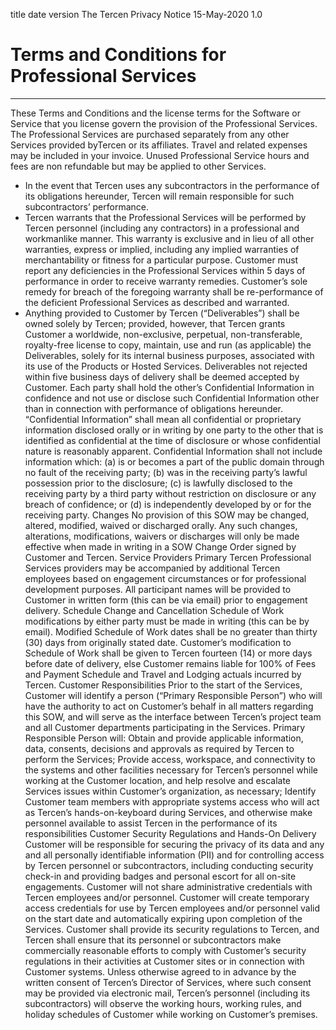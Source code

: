 title	date	version
The Tercen Privacy Notice
15-May-2020
1.0

# Terms and Conditions for Professional Services

___

These Terms and Conditions and the license terms for the Software or Service that you license govern the provision of the Professional Services. The Professional Services are purchased separately from any other Services provided byTercen or its affiliates. Travel and related expenses may be included in your invoice. Unused Professional Service hours and fees are non refundable but may be applied to other Services.
* In the event that Tercen uses any subcontractors in the performance of its obligations hereunder, Tercen will remain responsible for such subcontractors’ performance.
* Tercen warrants that the Professional Services will be performed by Tercen personnel (including any contractors) in a professional and workmanlike manner. This warranty is exclusive and in lieu of all other warranties, express or implied, including any implied warranties of merchantability or fitness for a particular purpose. Customer must report any deficiencies in the Professional Services within 5 days of performance in order to receive warranty remedies. Customer’s sole remedy for breach of the foregoing warranty shall be re-performance of the deficient Professional Services as described and warranted.
* Anything provided to Customer by Tercen (“Deliverables”) shall be owned solely by Tercen; provided, however, that Tercen grants Customer a worldwide, non-exclusive, perpetual, non-transferable, royalty-free license to copy, maintain, use and run (as applicable) the Deliverables, solely for its internal business purposes, associated with its use of the Products or Hosted Services. Deliverables not rejected within five business days of delivery shall be deemed accepted by Customer.
Each party shall hold the other’s Confidential Information in confidence and not use or disclose such Confidential Information other than in connection with performance of obligations hereunder. “Confidential Information” shall mean all confidential or proprietary information disclosed orally or in writing by one party to the other that is identified as confidential at the time of disclosure or whose confidential nature is reasonably apparent. Confidential Information shall not include information which: (a) is or becomes a part of the public domain through no fault of the receiving party; (b) was in the receiving party’s lawful possession prior to the disclosure; (c) is lawfully disclosed to the receiving party by a third party without restriction on disclosure or any breach of confidence; or (d) is independently developed by or for the receiving party.
Changes
No provision of this SOW may be changed, altered, modified, waived or discharged orally. Any such changes, alterations, modifications, waivers or discharges will only be made effective when made in writing in a SOW Change Order signed by Customer and Tercen.
Service Providers
Primary Tercen Professional Services providers may be accompanied by additional Tercen employees based on engagement circumstances or for professional development purposes. All participant names will be provided to Customer in written form (this can be via email) prior to engagement delivery.
Schedule Change and Cancellation
Schedule of Work modifications by either party must be made in writing (this can be by email). Modified Schedule of Work dates shall be no greater than thirty (30) days from originally stated date. Customer’s modification to Schedule of Work shall be given to Tercen fourteen (14) or more days before date of delivery, else Customer remains liable for 100% of Fees and Payment Schedule and Travel and Lodging actuals incurred by Tercen.
Customer Responsibilities
Prior to the start of the Services, Customer will identify a person (“Primary Responsible Person”) who will have the authority to act on Customer’s behalf in all matters regarding this SOW, and will serve as the interface between Tercen’s project team and all Customer departments participating in the Services. Primary Responsible Person will:
Obtain and provide applicable information, data, consents, decisions and approvals as required by Tercen to perform the Services;
Provide access, workspace, and connectivity to the systems and other facilities necessary for Tercen’s personnel while working at the Customer location, and help resolve and escalate Services issues within Customer’s organization, as necessary;
Identify Customer team members with appropriate systems access who will act as Tercen’s hands-on-keyboard during Services, and otherwise make personnel available to assist Tercen in the performance of its responsibilities
Customer Security Regulations and Hands-On Delivery
Customer will be responsible for securing the privacy of its data and any and all personally identifiable information (PII) and for controlling access by Tercen personnel or subcontractors, including conducting security check-in and providing badges and personal escort for all on-site engagements.
Customer will not share administrative credentials with Tercen employees and/or personnel.
Customer will create temporary access credentials for use by Tercen employees and/or personnel valid on the start date and automatically expiring upon completion of the Services.
Customer shall provide its security regulations to Tercen, and Tercen shall ensure that its personnel or subcontractors make commercially reasonable efforts to comply with Customer’s security regulations in their activities at Customer sites or in connection with Customer systems.
Unless otherwise agreed to in advance by the written consent of Tercen’s Director of Services, where such consent may be provided via electronic mail, Tercen’s personnel (including its subcontractors) will observe the working hours, working rules, and holiday schedules of Customer while working on Customer’s premises.
